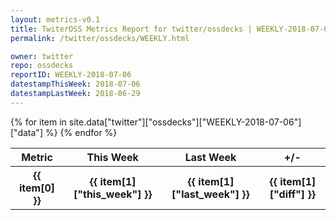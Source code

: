 ```yaml
---
layout: metrics-v0.1
title: TwiterOSS Metrics Report for twitter/ossdecks | WEEKLY-2018-07-06 | 2018-07-06
permalink: /twitter/ossdecks/WEEKLY.html

owner: twitter
repo: ossdecks
reportID: WEEKLY-2018-07-06
datestampThisWeek: 2018-07-06
datestampLastWeek: 2018-06-29
---
```


<table style="width: 100%">
    <tr>
        <th>Metric</th>
        <th>This Week</th>
        <th>Last Week</th>
        <th>+/-</th>
    </tr>
    {% for item in site.data["twitter"]["ossdecks"]["WEEKLY-2018-07-06"]["data"] %}
    <tr>
        <th>{{ item[0] }}</th>
        <th>{{ item[1]["this_week"] }}</th>
        <th>{{ item[1]["last_week"] }}</th>
        <th>{{ item[1]["diff"] }}</th>
    </tr>
    {% endfor %}
</table>

